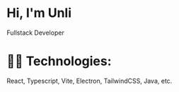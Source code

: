 <h1>Hi, I'm Unli</h1>
<p>Fullstack Developer</p>
<h1>🧑‍🔬 Technologies:</h1>
<p>React, Typescript, Vite, Electron, TailwindCSS, Java, etc.</p>
